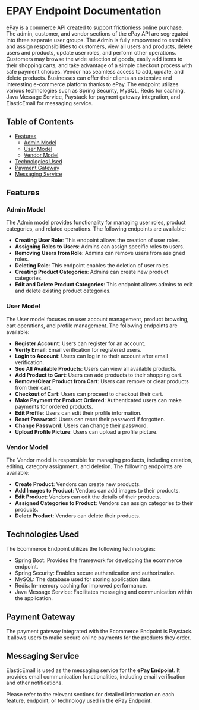 # EPAY Endpoint Documentation

ePay is a commerce API created to support frictionless online purchase. The admin, customer, and vendor sections of the ePay API are segregated into three separate user groups. The Admin is fully empowered to establish and assign responsibilities to customers, view all users and products, delete users and products, update user roles, and perform other operations. Customers may browse the wide selection of goods, easily add items to their shopping carts, and take advantage of a simple checkout process with safe payment choices. Vendor has seamless access to add, update, and delete products. Businesses can offer their clients an extensive and interesting e-commerce platform thanks to ePay. The endpoint utilizes various technologies such as Spring Security, MySQL, Redis for caching, Java Message Service, Paystack for payment gateway integration, and ElasticEmail for messaging service.

## Table of Contents

- [Features](#features)
  - [Admin Model](#admin-model)
  - [User Model](#user-model)
  - [Vendor Model](#vendor-model)
- [Technologies Used](#technologies-used)
- [Payment Gateway](#payment-gateway)
- [Messaging Service](#messaging-service)

## Features

### Admin Model

The Admin model provides functionality for managing user roles, product categories, and related operations. The following endpoints are available:

- **Creating User Role**: This endpoint allows the creation of user roles.
- **Assigning Roles to Users**: Admins can assign specific roles to users.
- **Removing Users from Role**: Admins can remove users from assigned roles.
- **Deleting Role**: This endpoint enables the deletion of user roles.
- **Creating Product Categories**: Admins can create new product categories.
- **Edit and Delete Product Categories**: This endpoint allows admins to edit and delete existing product categories.

### User Model

The User model focuses on user account management, product browsing, cart operations, and profile management. The following endpoints are available:

- **Register Account**: Users can register for an account.
- **Verify Email**: Email verification for registered users.
- **Login to Account**: Users can log in to their account after email verification.
- **See All Available Products**: Users can view all available products.
- **Add Product to Cart**: Users can add products to their shopping cart.
- **Remove/Clear Product from Cart**: Users can remove or clear products from their cart.
- **Checkout of Cart**: Users can proceed to checkout their cart.
- **Make Payment for Product Ordered**: Authenticated users can make payments for ordered products.
- **Edit Profile**: Users can edit their profile information.
- **Reset Password**: Users can reset their password if forgotten.
- **Change Password**: Users can change their password.
- **Upload Profile Picture**: Users can upload a profile picture.

### Vendor Model

The Vendor model is responsible for managing products, including creation, editing, category assignment, and deletion. The following endpoints are available:

- **Create Product**: Vendors can create new products.
- **Add Images to Product**: Vendors can add images to their products.
- **Edit Product**: Vendors can edit the details of their products.
- **Assigned Categories to Product**: Vendors can assign categories to their products.
- **Delete Product**: Vendors can delete their products.

## Technologies Used

The Ecommerce Endpoint utilizes the following technologies:

- Spring Boot: Provides the framework for developing the ecommerce endpoint.
- Spring Security: Enables secure authentication and authorization.
- MySQL: The database used for storing application data.
- Redis: In-memory caching for improved performance.
- Java Message Service: Facilitates messaging and communication within the application.

## Payment Gateway

The payment gateway integrated with the Ecommerce Endpoint is Paystack. It allows users to make secure online payments for the products they order.

## Messaging Service

ElasticEmail is used as the messaging service for the **ePay Endpoint**. It provides email communication functionalities, including email verification and other notifications.

Please refer to the relevant sections for detailed information on each feature, endpoint, or technology used in the ePay Endpoint.

